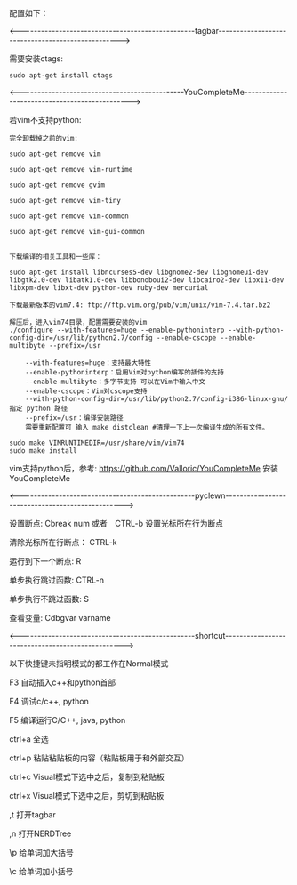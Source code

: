 配置如下：

<-------------------------------------------------tagbar-------------------------------------------------->

需要安装ctags: 

	sudo apt-get install ctags


<----------------------------------------------YouCompleteMe---------------------------------------------->

若vim不支持python: 

	完全卸载掉之前的vim: 
	
	sudo apt-get remove vim 
	
	sudo apt-get remove vim-runtime 
	
	sudo apt-get remove gvim 
	
	sudo apt-get remove vim-tiny 
	
	sudo apt-get remove vim-common 
	
	sudo apt-get remove vim-gui-common
	
	
	下载编译的相关工具和一些库： 
	
	sudo apt-get install libncurses5-dev libgnome2-dev libgnomeui-dev libgtk2.0-dev libatk1.0-dev libbonoboui2-dev libcairo2-dev libx11-dev libxpm-dev libxt-dev python-dev ruby-dev mercurial

	下载最新版本的vim7.4: ftp://ftp.vim.org/pub/vim/unix/vim-7.4.tar.bz2 
	
	解压后，进入vim74目录，配置需要安装的vim 
	./configure --with-features=huge --enable-pythoninterp --with-python-config-dir=/usr/lib/python2.7/config --enable-cscope --enable-multibyte --prefix=/usr

		--with-features=huge：支持最大特性
		--enable-pythoninterp：启用Vim对python编写的插件的支持
		--enable-multibyte：多字节支持 可以在Vim中输入中文
		--enable-cscope：Vim对cscope支持
		--with-python-config-dir=/usr/lib/python2.7/config-i386-linux-gnu/ 指定 python 路径
		--prefix=/usr：编译安装路径
		需要重新配置可 输入 make distclean #清理一下上一次编译生成的所有文件。

	sudo make VIMRUNTIMEDIR=/usr/share/vim/vim74
	sudo make install

vim支持python后，参考: https://github.com/Valloric/YouCompleteMe 安装YouCompleteMe

<-------------------------------------------------pyclewn------------------------------------------------->

设置断点: Cbreak num 或者　CTRL-b 设置光标所在行为断点

清除光标所在行断点： CTRL-k

运行到下一个断点: R
	
单步执行跳过函数: CTRL-n

单步执行不跳过函数: S

查看变量: Cdbgvar varname

<-------------------------------------------------shortcut------------------------------------------------->

以下快捷键未指明模式的都工作在Normal模式

F3                     自动插入c++和python首部

F4                     调试c/c++, python

F5                     编译运行C/C++, java, python

ctrl+a                 全选

ctrl+p                 粘贴粘贴板的内容（粘贴板用于和外部交互）

ctrl+c                 Visual模式下选中之后，复制到粘贴板

ctrl+x                 Visual模式下选中之后，剪切到粘贴板

,t	                   打开tagbar

,n	                   打开NERDTree

\p	                   给单词加大括号

\c	                   给单词加小括号
